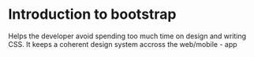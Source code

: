 # Introduction to bootstrap

Helps the developer avoid spending too much time on design and writing CSS. It keeps a coherent design system accross the web/mobile - app 
